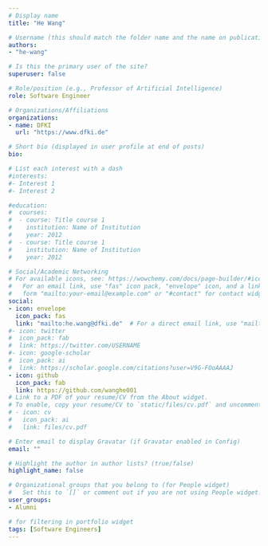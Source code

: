 ```yaml
---
# Display name
title: "He Wang"

# Username (this should match the folder name and the name on publications)
authors:
- "he-wang"

# Is this the primary user of the site?
superuser: false

# Role/position (e.g., Professor of Artificial Intelligence)
role: Software Engineer

# Organizations/Affiliations
organizations:
- name: DFKI
  url: "https://www.dfki.de"

# Short bio (displayed in user profile at end of posts)
bio: 

# List each interest with a dash
#interests:
#- Interest 1
#- Interest 2

#education:
#  courses:
#  - course: Title course 1
#    institution: Name of Institution
#    year: 2012
#  - course: Title course 1
#    institution: Name of Institution
#    year: 2012

# Social/Academic Networking
# For available icons, see: https://wowchemy.com/docs/page-builder/#icons
#   For an email link, use "fas" icon pack, "envelope" icon, and a link in the
#   form "mailto:your-email@example.com" or "#contact" for contact widget.
social:
- icon: envelope
  icon_pack: fas
  link: "mailto:he.wang@dfki.de"  # For a direct email link, use "mailto:test@example.org".
#- icon: twitter
#  icon_pack: fab
#  link: https://twitter.com/USERNAME
#- icon: google-scholar
#  icon_pack: ai
#  link: https://scholar.google.com/citations?user=V9G-FOoAAAAJ
- icon: github
  icon_pack: fab
  link: https://github.com/wanghe001
# Link to a PDF of your resume/CV from the About widget.
# To enable, copy your resume/CV to `static/files/cv.pdf` and uncomment the lines below.
# - icon: cv
#   icon_pack: ai
#   link: files/cv.pdf

# Enter email to display Gravatar (if Gravatar enabled in Config)
email: ""

# Highlight the author in author lists? (true/false)
highlight_name: false

# Organizational groups that you belong to (for People widget)
#   Set this to `[]` or comment out if you are not using People widget.
user_groups:
- Alumni

# for filtering in portfolio widget
tags: [Software Engineers]
---
```

